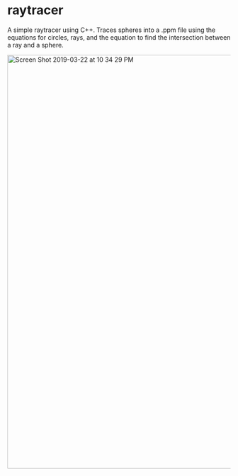 # raytracer
A simple raytracer using C++. Traces spheres into a .ppm file using the equations for circles, rays, and the equation to find the intersection between a ray and a sphere. 

<img width="933" alt="Screen Shot 2019-03-22 at 10 34 29 PM" src="https://user-images.githubusercontent.com/22532512/54862219-ae35bf80-4cf4-11e9-80d9-0e4a6e7f98be.png">
